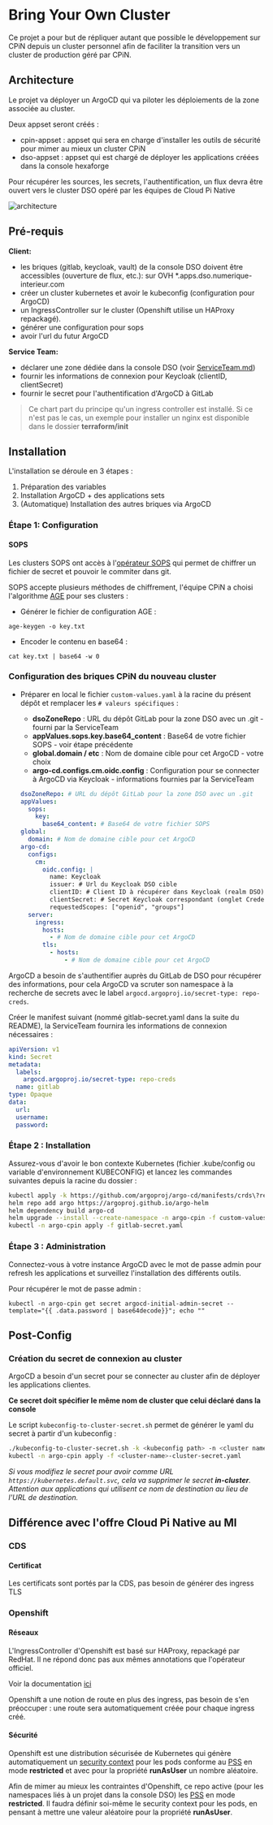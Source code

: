 # Bring Your Own Cluster

Ce projet a pour but de répliquer autant que possible le développement sur CPiN depuis un cluster personnel afin de faciliter la transition vers un cluster de production géré par CPiN.

## Architecture

Le projet va déployer un ArgoCD qui va piloter les déploiements de la zone associée au cluster.

Deux appset seront créés :

- cpin-appset : appset qui sera en charge d'installer les outils de sécurité pour mimer au mieux un cluster CPiN
- dso-appset : appset qui est chargé de déployer les applications créées dans la console hexaforge

Pour récupérer les sources, les secrets, l'authentification, un flux devra être ouvert vers le cluster DSO opéré par les équipes de Cloud Pi Native

![architecture](docs/img/architecture.png)


## Pré-requis

**Client:**

- les briques (gitlab, keycloak, vault) de la console DSO doivent être accessibles (ouverture de flux, etc.): sur OVH *.apps.dso.numerique-interieur.com
- créer un cluster kubernetes et avoir le kubeconfig (configuration pour ArgoCD)
- un IngressController sur le cluster (Openshift utilise un HAProxy repackagé).
- générer une configuration pour sops
- avoir l'url du futur ArgoCD

**Service Team:**

- déclarer une zone dédiée dans la console DSO (voir [ServiceTeam.md](ServiceTeam.md))
- fournir les informations de connexion pour Keycloak (clientID, clientSecret)
- fournir le secret pour l'authentification d'ArgoCD à GitLab

> Ce chart part du principe qu'un ingress controller est installé. Si ce n'est pas le cas, un exemple pour installer un nginx est disponible dans le dossier **terraform/init**

## Installation

L'installation se déroule en 3 étapes :

1. Préparation des variables
2. Installation ArgoCD + des applications sets
3. (Automatique) Installation des autres briques via ArgoCD

### Étape 1: Configuration

#### SOPS

Les clusters SOPS ont accès à l'[opérateur SOPS](https://github.com/isindir/sops-secrets-operator) qui permet de chiffrer un fichier de secret et pouvoir le commiter dans git.

SOPS accepte plusieurs méthodes de chiffrement, l'équipe CPiN a choisi l'algorithme [AGE](https://github.com/FiloSottile/age) pour ses clusters :

- Générer le fichier de configuration AGE :
```shell
age-keygen -o key.txt
```

- Encoder le contenu en base64 :
```shell
cat key.txt | base64 -w 0
```

### Configuration des briques CPiN du nouveau cluster

- Préparer en local le fichier `custom-values.yaml` à la racine du présent dépôt et remplacer les `# valeurs spécifiques` :
    - **dsoZoneRepo** : URL du dépôt GitLab pour la zone DSO avec un .git - fourni par la ServiceTeam
    - **appValues.sops.key.base64_content** : Base64 de votre fichier SOPS - voir étape précédente
    - **global.domain / etc** : Nom de domaine cible pour cet ArgoCD - votre choix
    - **argo-cd.configs.cm.oidc.config** : Configuration pour se connecter à ArgoCD via Keycloak - informations fournies par la ServiceTeam

  ```yaml
  dsoZoneRepo: # URL du dépôt GitLab pour la zone DSO avec un .git
  appValues:
    sops:
      key:
        base64_content: # Base64 de votre fichier SOPS
  global:
    domain: # Nom de domaine cible pour cet ArgoCD
  argo-cd:
    configs:
      cm:
        oidc.config: |
          name: Keycloak
          issuer: # Url du Keycloak DSO cible
          clientID: # Client ID à récupérer dans Keycloak (realm DSO)
          clientSecret: # Secret Keycloak correspondant (onglet Credentials)
          requestedScopes: ["openid", "groups"]
    server:
      ingress:
        hosts:
          - # Nom de domaine cible pour cet ArgoCD
        tls:
          - hosts:
              - # Nom de domaine cible pour cet ArgoCD
  ```

ArgoCD a besoin de s'authentifier auprès du GitLab de DSO pour récupérer des informations, pour cela ArgoCD va scruter son namespace à la recherche de secrets avec le label `argocd.argoproj.io/secret-type: repo-creds`.

Créer le manifest suivant (nommé gitlab-secret.yaml dans la suite du README), la ServiceTeam fournira les informations de connexion nécessaires :

```yaml
apiVersion: v1
kind: Secret
metadata:
  labels:
    argocd.argoproj.io/secret-type: repo-creds
  name: gitlab
type: Opaque
data:
  url:
  username:
  password:
```

### Étape 2 : Installation

Assurez-vous d'avoir le bon contexte Kubernetes (fichier .kube/config ou variable d'environnement KUBECONFIG) et lancez les commandes suivantes depuis la racine du dossier :

```sh
kubectl apply -k https://github.com/argoproj/argo-cd/manifests/crds\?ref\=stable
helm repo add argo https://argoproj.github.io/argo-helm
helm dependency build argo-cd
helm upgrade --install --create-namespace -n argo-cpin -f custom-values.yaml argocd argo-cd
kubectl -n argo-cpin apply -f gitlab-secret.yaml
```

### Étape 3 : Administration

Connectez-vous à votre instance ArgoCD avec le mot de passe admin pour refresh les applications et surveillez l'installation des différents outils.

Pour récupérer le mot de passe admin :

```shell
kubectl -n argo-cpin get secret argocd-initial-admin-secret --template="{{ .data.password | base64decode}}"; echo ""
```

## Post-Config

### Création du secret de connexion au cluster

ArgoCD a besoin d'un secret pour se connecter au cluster afin de déployer les applications clientes.

**Ce secret doit spécifier le même nom de cluster que celui déclaré dans la console**

Le script `kubeconfig-to-cluster-secret.sh` permet de générer le yaml du secret à partir d'un kubeconfig :

```sh
./kubeconfig-to-cluster-secret.sh -k <kubeconfig path> -n <cluster name> [-c <context_name>] [-i <https://cluster_api_ip:443>]
kubectl -n argo-cpin apply -f <cluster-name>-cluster-secret.yaml
```

*Si vous modifiez le secret pour avoir comme URL `https://kubernetes.default.svc`, cela va supprimer le secret **in-cluster**. Attention aux applications qui utilisent ce nom de destination au lieu de l'URL de destination.*

## Différence avec l'offre Cloud Pi Native au MI

### CDS

#### Certificat

Les certificats sont portés par la CDS, pas besoin de générer des ingress TLS

### Openshift

#### Réseaux

L'IngressController d'Openshift est basé sur HAProxy, repackagé par RedHat. Il ne répond donc pas aux mêmes annotations que l'opérateur officiel.

Voir la documentation [ici](https://docs.openshift.com/container-platform/4.15/networking/routes/route-configuration.html#nw-route-specific-annotations_route-configuration)

Openshift a une notion de route en plus des ingress, pas besoin de s'en préoccuper : une route sera automatiquement créée pour chaque ingress créé.

#### Sécurité

Openshift est une distribution sécurisée de Kubernetes qui génère automatiquement un [security context](https://kubernetes.io/docs/tasks/configure-pod-container/security-context/) pour les pods conforme au [PSS](https://kubernetes.io/docs/concepts/security/pod-security-standards/) en mode **restricted** et avec pour la propriété **runAsUser** un nombre aléatoire.

Afin de mimer au mieux les contraintes d'Openshift, ce repo active (pour les namespaces liés à un projet dans la console DSO) les [PSS](https://kubernetes.io/docs/concepts/security/pod-security-standards/) en mode **restricted**. Il faudra définir soi-même le security context pour les pods, en pensant à mettre une valeur aléatoire pour la propriété **runAsUser**.
